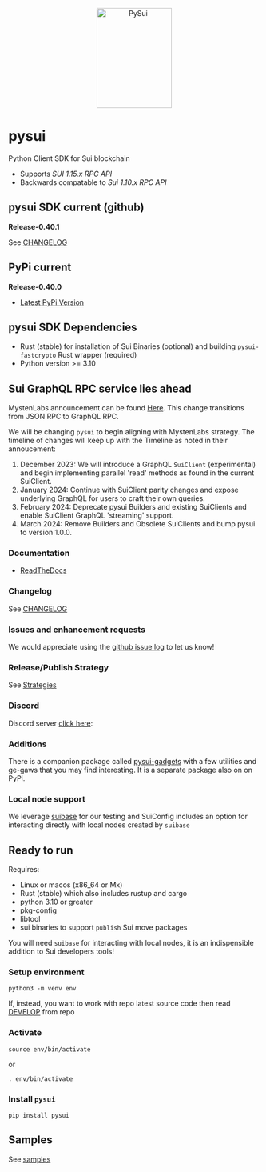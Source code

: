 <p align="center">
  <img width="150" height="200" src="https://raw.githubusercontent.com/FrankC01/pysui/main/images//pysui_logo_color.png" alt='PySui'>
</p>

# pysui

Python Client SDK for Sui blockchain

- Supports _SUI 1.15.x RPC API_
- Backwards compatable to _Sui 1.10.x RPC API_

## pysui SDK current (github)

**Release-0.40.1**

See [CHANGELOG](https://github.com/FrankC01/pysui/blob/main/CHANGELOG.md)

## PyPi current

**Release-0.40.0**

- [Latest PyPi Version](https://pypi.org/project/pysui/)

## pysui SDK Dependencies

- Rust (stable) for installation of Sui Binaries (optional) and building `pysui-fastcrypto` Rust wrapper (required)
- Python version >= 3.10


## Sui GraphQL RPC service lies ahead

MystenLabs announcement can be found [Here](https://github.com/mystenLabs/sui/issues/13700). This change transitions
from JSON RPC to GraphQL RPC.

We will be changing `pysui` to begin aligning with MystenLabs strategy. The timeline of changes will keep up with the Timeline as noted in their annoucement:

1. December 2023: We will introduce a GraphQL `SuiClient` (experimental) and begin implementing parallel 'read' methods as found in the current SuiClient.
2. January 2024: Continue with SuiClient parity changes and expose underlying GraphQL for users to craft their
own queries.
3. February 2024: Deprecate pysui Builders and existing SuiClients and enable SuiClient GraphQL 'streaming' support.
4. March 2024: Remove Builders and Obsolete SuiClients and bump pysui to version 1.0.0.


### Documentation

- [ReadTheDocs](https://pysui.readthedocs.io/en/latest/index.html)

### Changelog

See [CHANGELOG](https://github.com/FrankC01/pysui/blob/main/CHANGELOG.md)

### Issues and enhancement requests

We would appreciate using the [github issue log](https://github.com/FrankC01/pysui/issues) to let us know!

### Release/Publish Strategy

See [Strategies](https://github.com/FrankC01/pysui/blob/main/OP_STRATEGIES.md)

### Discord

Discord server [click here](https://discord.gg/uCGYfY4Ph4):

### Additions

There is a companion package called [pysui-gadgets](https://github.com/FrankC01/pysui_gadgets) with a few utilities and ge-gaws that you may find interesting. It is a separate package also on on PyPi.

### Local node support

We leverage [suibase](https://github.com/ChainMovers/suibase) for our testing and SuiConfig includes an option for interacting directly with local nodes created by `suibase`

## Ready to run

Requires:

- Linux or macos (x86_64 or Mx)
- Rust (stable) which also includes rustup and cargo
- python 3.10 or greater
- pkg-config
- libtool
- sui binaries to support `publish` Sui move packages

You will need `suibase` for interacting with local nodes, it is an indispensible addition to Sui developers tools!

### Setup environment

`python3 -m venv env`

If, instead, you want to work with repo latest source code then read [DEVELOP](https://github.com/FrankC01/pysui/blob/main/DEVELOP.md) from repo

### Activate

`source env/bin/activate`

or

`. env/bin/activate`

### Install `pysui`

`pip install pysui`

## Samples

See [samples](https://github.com/FrankC01/pysui/blob/main/samples/README.md)
